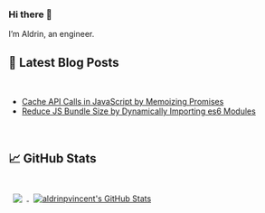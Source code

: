 ### Hi there 👋

I’m Aldrin, an engineer.



## 📝 Latest Blog Posts

<br>

<!-- BLOG-POST-LIST:START -->
- [Cache API Calls in JavaScript by Memoizing Promises](https://hackernoon.com/cache-api-calls-in-javascript-by-memoizing-promises)
- [Reduce JS Bundle Size by Dynamically Importing es6 Modules](https://hackernoon.com/reduce-js-bundle-size-by-dynamically-importing-es6-modules)
<!-- BLOG-POST-LIST:END -->
<br>

## &#x1f4c8; GitHub Stats

<br>

<a href="https://github.com/aldrinpvincent">
  <img align="center" style="margin:0.5rem" src="https://github-readme-stats.vercel.app/api/top-langs/?username=aldrinpvincent&hide=html,css&title_color=ffffff&text_color=c9cacc&icon_color=4AB197&bg_color=1A2B34" />
</a>

<a href="https://github.com/aldrinpvincent">
  <img align="center" style="margin:0.5rem" src="https://github-readme-stats.vercel.app/api?username=aldrinpvincent&show_icons=true&line_height=27&count_private=true&title_color=ffffff&text_color=c9cacc&icon_color=4AB097&bg_color=1A2B34" alt="aldrinpvincent's GitHub Stats" />
</a>
